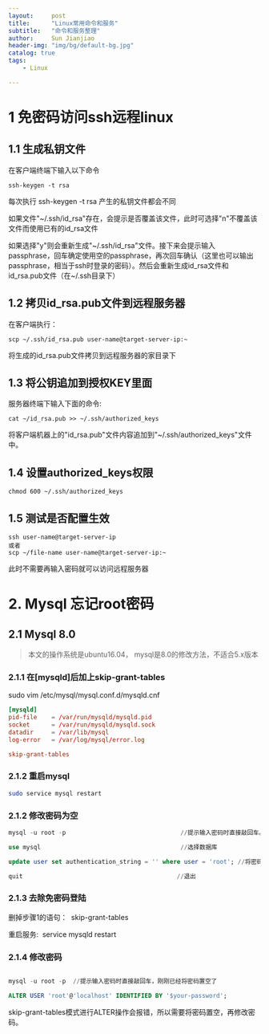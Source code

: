 ```yaml
---
layout:     post
title:      "Linux常用命令和服务"  
subtitle:   "命令和服务整理"
author:     Sun Jianjiao
header-img: "img/bg/default-bg.jpg"
catalog: true
tags:
    - Linux

---
```


# 1 免密码访问ssh远程linux

## 1.1 生成私钥文件

在客户端终端下输入以下命令
```
ssh-keygen -t rsa
```
每次执行 ssh-keygen -t rsa 产生的私钥文件都会不同

如果文件"~/.ssh/id_rsa"存在，会提示是否覆盖该文件，此时可选择"n"不覆盖该文件而使用已有的id_rsa文件

如果选择"y"则会重新生成"~/.ssh/id_rsa"文件。接下来会提示输入passphrase，回车确定使用空的passphrase，再次回车确认（这里也可以输出passphrase，相当于ssh时登录的密码）。然后会重新生成id_rsa文件和id_rsa.pub文件（在~/.ssh目录下）

## 1.2 拷贝id_rsa.pub文件到远程服务器
在客户端执行：
```
scp ~/.ssh/id_rsa.pub user-name@target-server-ip:~
```
将生成的id_rsa.pub文件拷贝到远程服务器的家目录下

## 1.3 将公钥追加到授权KEY里面

服务器终端下输入下面的命令:
```
cat ~/id_rsa.pub >> ~/.ssh/authorized_keys
```
将客户端机器上的"id_rsa.pub"文件内容追加到"~/.ssh/authorized_keys"文件中。


## 1.4 设置authorized_keys权限
```
chmod 600 ~/.ssh/authorized_keys
```

## 1.5 测试是否配置生效

```
ssh user-name@target-server-ip
或者
scp ~/file-name user-name@target-server-ip:~
```
此时不需要再输入密码就可以访问远程服务器

# 2. Mysql 忘记root密码

## 2.1 Mysql 8.0

> 本文的操作系统是ubuntu16.04， mysql是8.0的修改方法，不适合5.x版本

### 2.1.1 在[mysqld]后加上skip-grant-tables
sudo vim /etc/mysql/mysql.conf.d/mysqld.cnf
```conf
[mysqld]
pid-file	= /var/run/mysqld/mysqld.pid
socket		= /var/run/mysqld/mysqld.sock
datadir		= /var/lib/mysql
log-error	= /var/log/mysql/error.log

skip-grant-tables
```

### 2.1.2 重启mysql

```bash
sudo service mysql restart
```

### 2.1.2 修改密码为空

```SQL
mysql -u root -p                                //提示输入密码时直接敲回车。

use mysql                                       //选择数据库

update user set authentication_string = '' where user = 'root'; //将密码置空

quit                                           //退出

```

### 2.1.3 去除免密码登陆

删掉步骤1的语句：  skip-grant-tables

重启服务:  service mysqld restart

### 2.1.4 修改密码

```SQL

mysql -u root -p  //提示输入密码时直接敲回车，刚刚已经将密码置空了

ALTER USER 'root'@'localhost' IDENTIFIED BY '$your-password';
```

skip-grant-tables模式进行ALTER操作会报错，所以需要将密码置空，再修改密码。
